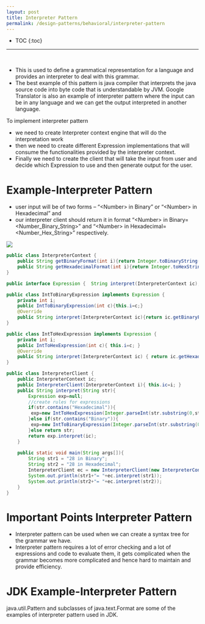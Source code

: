 ```yaml
---
layout: post
title: Interpreter Pattern
permalink: /design-patterns/behavioral/interpreter-pattern
---
```


- TOC
{:toc}

<hr><br>

-	This is used to define a grammatical representation for a language and provides an interpreter to deal with this grammar.
-	The best example of this pattern is java compiler that interprets the java source code into byte code that is understandable by JVM. Google Translator is also an example of interpreter pattern where the input can be in any language and we can get the output interpreted in another language.

To implement interpreter pattern
- we need to create Interpreter context engine that will do the interpretation work 
- then we need to create different Expression implementations that will consume the functionalities provided by the interpreter context.
- Finally we need to create the client that will take the input from user and decide which Expression to use and then generate output for the user.

# Example-Interpreter Pattern
- user input will be of two forms – “\<Number> in Binary” or “\<Number> in Hexadecimal” and
- our interpreter client should return it in format “\<Number> in Binary= \<Number_Binary_String>” and “\<Number> in Hexadecimal= \<Number_Hex_String>” respectively.

![]({{site.cdn}}/design-patterns/behavioral-interpreter.png)

```java
public class InterpreterContext { 
    public String getBinaryFormat(int i){return Integer.toBinaryString(i);}     
    public String getHexadecimalFormat(int i){return Integer.toHexString(i);}
}
```
```java
public interface Expression {  String interpret(InterpreterContext ic);}
```
```java
public class IntToBinaryExpression implements Expression { 
    private int i;     
    public IntToBinaryExpression(int c){this.i=c;}
    @Override
    public String interpret(InterpreterContext ic){return ic.getBinaryFormat(this.i);} 
}
```
```java
public class IntToHexExpression implements Expression { 
    private int i;     
    public IntToHexExpression(int c){ this.i=c; }     
    @Override
    public String interpret(InterpreterContext ic) { return ic.getHexadecimalFormat(i); } 
}
```

```java
public class InterpreterClient { 
    public InterpreterContext ic;     
    public InterpreterClient(InterpreterContext i){ this.ic=i; }     
    public String interpret(String str){
        Expression exp=null;
        //create rules for expressions
        if(str.contains("Hexadecimal")){
         exp=new IntToHexExpression(Integer.parseInt(str.substring(0,str.indexOf(" "))));
        }else if(str.contains("Binary")){
         exp=new IntToBinaryExpression(Integer.parseInt(str.substring(0,str.indexOf(" "))));
        }else return str;         
        return exp.interpret(ic);
    }
     
    public static void main(String args[]){
        String str1 = "28 in Binary";
        String str2 = "28 in Hexadecimal";         
        InterpreterClient ec = new InterpreterClient(new InterpreterContext());
        System.out.println(str1+"= "+ec.interpret(str1));
        System.out.println(str2+"= "+ec.interpret(str2)); 
    }
}
```

# Important Points Interpreter Pattern
-	Interpreter pattern can be used when we can create a syntax tree for the grammar we have.
-	Interpreter pattern requires a lot of error checking and a lot of expressions and code to evaluate them, it gets complicated when the grammar becomes more complicated and hence hard to maintain and provide efficiency.

# JDK Example-Interpreter Pattern
java.util.Pattern and subclasses of java.text.Format are some of the examples of interpreter pattern used in JDK.
